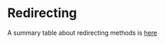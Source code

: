 # Redirecting

A summary table about redirecting methods is [here](https://nextjs.org/docs/app/building-your-application/routing/redirecting)
